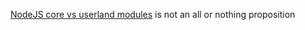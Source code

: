 [NodeJS core vs userland modules](https://github.com/joyent/node/wiki/node-core-vs-userland) is not an all or nothing proposition
